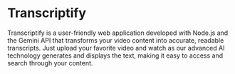# Transcriptify
Transcriptify is a user-friendly web application developed with Node.js and the Gemini API that transforms your video content into accurate, readable transcripts. Just upload your favorite video and watch as our advanced AI technology generates and displays the text, making it easy to access and search through your content. 
